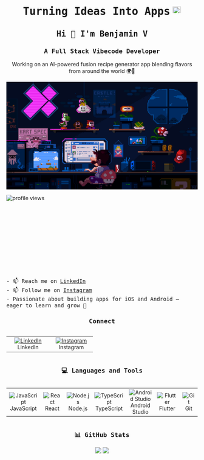 <h1 align="center">
    <samp>Turning Ideas Into Apps</samp> 
    <img src="https://github.com/mupezzuol/mupezzuol/blob/master/assets/earth.gif" width="22px" height="22px"> 
</h1>

<h2 align="center">
    <samp>Hi 👋 I'm Benjamin V</samp>
</h2>

<h3 align="center">
    <samp>A Full Stack Vibecode Developer</samp> 
</h3>

<p align="center">
    Working on an AI-powered fusion recipe generator app blending flavors from around the world 🌍🍲
</p>

<img align="center" alt="Coding" width="1000" src="https://raw.githubusercontent.com/sugith10/images/main/gif/mario-working.gif">

<p align="left"> 
    <img src="https://komarev.com/ghpvc/?username=nuttyproducer&color=blue" alt="profile views" /> 
</p>

<div style="margin-bottom: 200px;"></div>

<samp>- 📫 Reach me on <a href="https://www.linkedin.com/in/benjamin-vanderzeypen-9a762b189/" target="_blank">LinkedIn</a></samp><br>
<samp>- 📫 Follow me on <a href="https://www.instagram.com/travtravizclicks/" target="_blank">Instagram</a></samp><br>
<samp>- Passionate about building apps for iOS and Android — eager to learn and grow 🚀</samp>

<h3 align="center"><samp>Connect</samp></h3>
<div style="display: flex; align-items: flex-start; justify-content: center;">
    <table align="center">
        <tr>
            <td align="center" width="100">
                <a href="https://www.linkedin.com/in/benjamin-vanderzeypen-9a762b189/" target="_blank">
                    <img src="https://upload.wikimedia.org/wikipedia/commons/thumb/8/81/LinkedIn_icon.svg/1200px-LinkedIn_icon.svg.png" alt="LinkedIn" width="45" height="45" />
                </a>
                <br>LinkedIn
            </td>
            <td align="center" width="100">
                <a href="https://www.instagram.com/travtravizclicks/" target="_blank">
                    <img src="https://upload.wikimedia.org/wikipedia/commons/thumb/e/e7/Instagram_logo_2016.svg/1200px-Instagram_logo_2016.svg.png" alt="Instagram" width="45" height="45" />
                </a>
                <br>Instagram
            </td>
        </tr>
    </table>
</div>

<h3 align="center"><samp>💻 Languages and Tools</samp></h3>
<div style="display: flex; align-items: flex-start; justify-content: center;">
    <table align="center">
        <tr>
            <td align="center" width="100">
                <img src="https://skillicons.dev/icons?i=js" alt="JavaScript" width="48" height="48" />
                <br>JavaScript
            </td>
            <td align="center" width="100">
                <img src="https://skillicons.dev/icons?i=react" alt="React" width="48" height="48" />
                <br>React
            </td>
            <td align="center" width="100">
                <img src="https://skillicons.dev/icons?i=nodejs" alt="Node.js" width="48" height="48" />
                <br>Node.js
            </td>
            <td align="center" width="100">
                <img src="https://skillicons.dev/icons?i=typescript" alt="TypeScript" width="48" height="48" />
                <br>TypeScript
            </td>
            <td align="center" width="100">
                <img src="https://skillicons.dev/icons?i=androidstudio" alt="Android Studio" width="48" height="48" />
                <br>Android Studio
            </td>
            <td align="center" width="100">
                <img src="https://skillicons.dev/icons?i=flutter" alt="Flutter" width="48" height="48" />
                <br>Flutter
            </td>
            <td align="center" width="100">
                <img src="https://skillicons.dev/icons?i=git" alt="Git" width="48" height="48" />
                <br>Git
            </td>
        </tr>
    </table>
</div>

<h3 align="center"><samp>📊 GitHub Stats</samp></h3>
<div align="center">
    <img src="https://github-readme-stats.vercel.app/api?username=nuttyproducer&theme=radical&show_icons=true" />
    <img src="https://github-readme-stats.vercel.app/api/top-langs/?username=nuttyproducer&layout=compact&theme=radical" />
</div>
